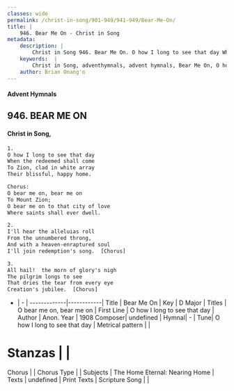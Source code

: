 ```yaml
---
classes: wide
permalink: /christ-in-song/901-949/941-949/Bear-Me-On/
title: |
    946. Bear Me On - Christ in Song
metadata:
    description: |
        Christ in Song 946. Bear Me On. O how I long to see that day When the redeemed shall come To Zion, clad in white array Their blissful, happy home. Chorus: O bear me on, bear me on To Mount Zion; O bear me on to that city of love Where saints shall ever dwell.
    keywords:  |
        Christ in Song, adventhymnals, advent hymnals, Bear Me On, O how I long to see that day. O bear me on, bear me on
    author: Brian Onang'o
---
```


#### Advent Hymnals
## 946. BEAR ME ON
####  Christ in Song,

```txt
1.
O how I long to see that day
When the redeemed shall come
To Zion, clad in white array
Their blissful, happy home.

Chorus:
O bear me on, bear me on
To Mount Zion;
O bear me on to that city of love
Where saints shall ever dwell.

2.
I'll hear the alleluias roll
From the unnumbered throng,
And with a heaven-enraptured soul
I'll join redemption's song.  [Chorus]

3.
All hail!  the morn of glory's nigh
The pilgrim longs to see
That dries the tear from every eye
Creation's jubilee.  [Chorus]

```

- |   -  |
-------------|------------|
Title | Bear Me On |
Key | D Major |
Titles | O bear me on, bear me on |
First Line | O how I long to see that day |
Author | Anon.
Year | 1908
Composer| undefined |
Hymnal|  - |
Tune| O how I long to see that day |
Metrical pattern | |
# Stanzas |  |
Chorus |  |
Chorus Type |  |
Subjects | The Home Eternal: Nearing Home |
Texts | undefined |
Print Texts | 
Scripture Song |  |
    

